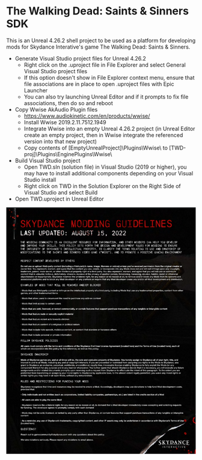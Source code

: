# The Walking Dead: Saints & Sinners SDK

This is an Unreal 4.26.2 shell project to be used as a platform for developing mods for Skydance Interative's game The Walking Dead: Saints & Sinners.

* Generate Visual Studio project files for Unreal 4.26.2
  * Right click on the .uproject file in File Explorer and select General Visual Studio project files
  * If this option doesn't show in File Explorer context menu, ensure that file associations are in place to open .uproject files with Epic Launcher
  * You can also try launching Unreal Editor and if it prompts to fix file associations, then do so and reboot
* Copy Wwise AkAudio Plugin files
  * https://www.audiokinetic.com/en/products/wwise/
  * Install Wwise 2019.2.11.7512.1949
  * Integrate Wwise into an empty Unreal 4.26.2 project (in Unreal Editor create an empty project, then in Wwise integrate the referenced version into that new project)
  * Copy contents of [EmptyUnrealProject]\Plugins\Wwise\ to [TWD-proj]\Plugins\EnginePlugins\Wwise\
* Build Visual Studio project
  * Open TWD.sln (solution file) in Visual Studio (2019 or higher), you may have to install additional components depending on your Visual Studio install
  * Right click on TWD in the Solution Explorer on the Right Side of Visual Studio and select Build
* Open TWD.uproject in Unreal Editor

![Skydance Modding Guidelines](https://github.com/substatica/TWD-CH1-SDK/blob/main/Skydance_Modding_Guidelines.png)
